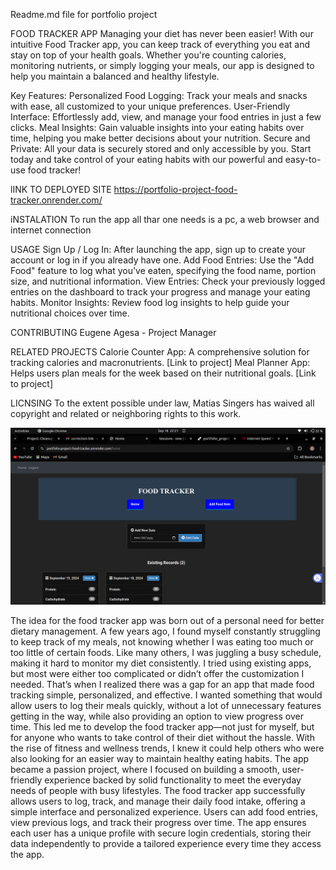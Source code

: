 Readme.md file for portfolio project

FOOD TRACKER APP
Managing your diet has never been easier! With our intuitive Food Tracker app, you can keep track of everything you eat and stay on top of your health goals. Whether you're counting calories, monitoring nutrients, or simply logging your meals, our app is designed to help you maintain a balanced and healthy lifestyle.

Key Features:
Personalized Food Logging: Track your meals and snacks with ease, all customized to your unique preferences.
User-Friendly Interface: Effortlessly add, view, and manage your food entries in just a few clicks.
Meal Insights: Gain valuable insights into your eating habits over time, helping you make better decisions about your nutrition.
Secure and Private: All your data is securely stored and only accessible by you.
Start today and take control of your eating habits with our powerful and easy-to-use food tracker!

lINK TO DEPLOYED SITE 
https://portfolio-project-food-tracker.onrender.com/

iNSTALATION
To run the app all thar one needs is a pc, a web browser and internet connection

USAGE
Sign Up / Log In: After launching the app, sign up to create your account or log in if you already have one.
Add Food Entries: Use the "Add Food" feature to log what you've eaten, specifying the food name, portion size, and nutritional information.
View Entries: Check your previously logged entries on the dashboard to track your progress and manage your eating habits.
Monitor Insights: Review food log insights to help guide your nutritional choices over time.

CONTRIBUTING
Eugene Agesa - Project Manager

RELATED PROJECTS
Calorie Counter App: A comprehensive solution for tracking calories and macronutrients. [Link to project]
Meal Planner App: Helps users plan meals for the week based on their nutritional goals. [Link to project]

LICNSING
To the extent possible under law, Matias Singers has waived all copyright and related or neighboring rights to this work.

![alt text](<Screenshot from 2024-09-18 22-21-09.png>)

The idea for the food tracker app was born out of a personal need for better dietary management. A few years ago, I found myself constantly struggling to keep track of my meals, not knowing whether I was eating too much or too little of certain foods. Like many others, I was juggling a busy schedule, making it hard to monitor my diet consistently. I tried using existing apps, but most were either too complicated or didn’t offer the customization I needed. 
That’s when I realized there was a gap for an app that made food tracking simple, personalized, and effective. I wanted something that would allow users to log their meals quickly, without a lot of unnecessary features getting in the way, while also providing an option to view progress over time. This led me to develop the food tracker app—not just for myself, but for anyone who wants to take control of their diet without the hassle. With the rise of fitness and wellness trends, I knew it could help others who were also looking for an easier way to maintain healthy eating habits. 
The app became a passion project, where I focused on building a smooth, user-friendly experience backed by solid functionality to meet the everyday needs of people with busy lifestyles.
The food tracker app successfully allows users to log, track, and manage their daily food intake, offering a simple interface and personalized experience. Users can add food entries, view previous logs, and track their progress over time. The app ensures each user has a unique profile with secure login credentials, storing their data independently to provide a tailored experience every time they access the app.